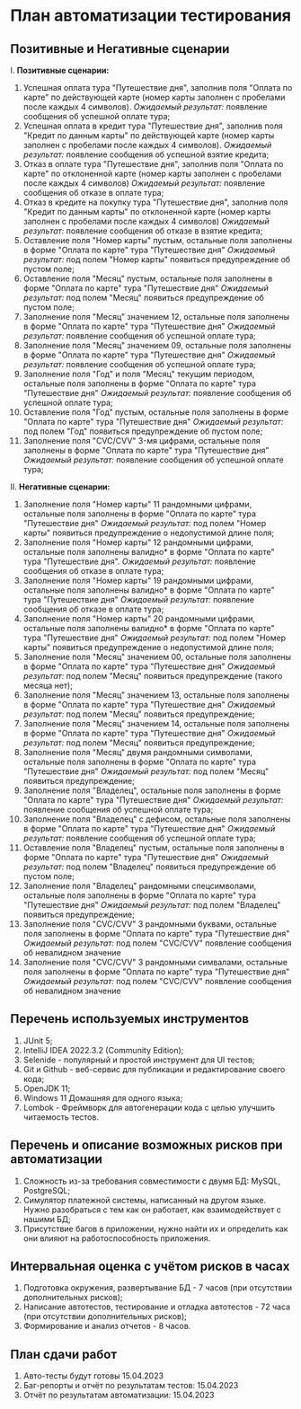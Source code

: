# План автоматизации тестирования

## Позитивные и Негативные сценарии

I. **Позитивные сценарии:**
1. Успешная оплата тура "Путешествие дня", заполнив поля "Оплата по карте" по действующей карте (номер карты заполнен с пробелами после каждых 4 символов).
   _Ожидаемый результат:_ появление сообщения об успешной оплате тура;
2. Успешная оплата в кредит тура "Путешествие дня", заполнив поля "Кредит по данным карты" по действующей карте (номер карты заполнен с пробелами после каждых 4 символов).
   _Ожидаемый результат:_ появление сообщения об успешной взятие кредита;
3. Отказ в оплате тура "Путешествие дня", заполнив поля "Оплата по карте" по отклоненной карте (номер карты заполнен с пробелами после каждых 4 символов)
   _Ожидаемый результат:_ появление сообщения об отказе в оплате тура;
4. Отказ в кредите на покупку тура "Путешествие дня", заполнив поля "Кредит по данным карты" по отклоненной карте (номер карты заполнен с пробелами после каждых 4 символов)
   _Ожидаемый результат:_ появление сообщения об отказе в взятие кредита;
5. Оставление поля "Номер карты" пустым, остальные поля заполнены в форме "Оплата по карте" тура "Путешествие дня"
   _Ожидаемый результат:_ под полем "Номер карты" появиться предупреждение об пустом поле;
6. Оставление поля "Месяц" пустым, остальные поля заполнены в форме "Оплата по карте" тура "Путешествие дня"
   _Ожидаемый результат:_ под полем "Месяц" появиться предупреждение об пустом поле;
7. Заполнение поля "Месяц" значением 12, остальные поля заполнены в форме "Оплата по карте" тура "Путешествие дня"
   _Ожидаемый результат:_ появление сообщения об успешной оплате тура;
8. Заполнение поля "Месяц" значением 09, остальные поля заполнены в форме "Оплата по карте" тура "Путешествие дня"
   _Ожидаемый результат:_ появление сообщения об успешной оплате тура;
9. Заполнение поля "Год" и поля "Месяц" текущим периодом, остальные поля заполнены в форме "Оплата по карте" тура "Путешествие дня"
   _Ожидаемый результат:_ появление сообщения об успешной оплате тура; 
10. Оставление поля "Год" пустым, остальные поля заполнены в форме "Оплата по карте" тура "Путешествие дня"
   _Ожидаемый результат:_ под полем "Год" появиться предупреждение об пустом поле;
11. Заполнение поля "CVC/CVV" 3-мя цифрами, остальные поля заполнены в форме "Оплата по карте" тура "Путешествие дня"
    _Ожидаемый результат:_ появление сообщения об успешной оплате тура;


II. **Негативные сценарии:**
1. Заполнение поля "Номер карты" 11 рандомными цифрами, остальные поля заполнены в форме "Оплата по карте" тура "Путешествие дня"
   _Ожидаемый результат:_ под полем "Номер карты" появиться предупреждение о недопустимой длине поля;
2. Заполнение поля "Номер карты" 12 рандомными цифрами, остальные поля заполнены валидно* в форме "Оплата по карте" тура "Путешествие дня". _Ожидаемый результат:_ появление сообщения об отказе в оплате тура; 
3. Заполнение поля "Номер карты" 19 рандомными цифрами, остальные поля заполнены валидно* в форме "Оплата по карте" тура "Путешествие дня"
_Ожидаемый результат:_ появление сообщения об отказе в оплате тура; 
4. Заполнение поля "Номер карты" 20 рандомными цифрами, остальные поля заполнены валидно* в форме "Оплата по карте" тура "Путешествие дня"
_Ожидаемый результат:_ под полем "Номер карты" появиться предупреждение о недопустимой длине поля;
5. Заполнение поля "Месяц" значением 00, остальные поля заполнены в форме "Оплата по карте" тура "Путешествие дня"
   _Ожидаемый результат:_ под полем "Месяц" появиться предупреждение (такого месяца нет);
6. Заполнение поля "Месяц" значением 13, остальные поля заполнены в форме "Оплата по карте" тура "Путешествие дня"
   _Ожидаемый результат:_ под полем "Месяц" появиться предупреждение;
7. Заполнение поля "Месяц" значением 14, остальные поля заполнены в форме "Оплата по карте" тура "Путешествие дня"
   _Ожидаемый результат:_ под полем "Месяц" появиться предупреждение;
8. Заполнение поля "Месяц" двумя рандомными символами, остальные поля заполнены в форме "Оплата по карте" тура "Путешествие дня"
   _Ожидаемый результат:_ под полем "Месяц" появиться предупреждение;
9. Заполнение поля "Владелец", остальные поля заполнены в форме "Оплата по карте" тура "Путешествие дня"
   _Ожидаемый результат:_ появление сообщения об успешной оплате тура; 
10. Заполнение поля "Владелец" с дефисом, остальные поля заполнены в форме "Оплата по карте" тура "Путешествие дня"
    _Ожидаемый результат:_ появление сообщения об успешной оплате тура;
11. Оставление поля "Владелец" пустым, остальные поля заполнены в форме "Оплата по карте" тура "Путешествие дня"
    _Ожидаемый результат:_ под полем "Владелец" появиться предупреждение об пустом поле;
12. Заполнение поля "Владелец" рандомными спецсимволами, остальные поля заполнены  в форме "Оплата по карте" тура "Путешествие дня"
    _Ожидаемый результат:_ под полем "Владелец" появиться предупреждение;
13. Заполнение поля "CVC/CVV" 3 рандомными буквами, остальные поля заполнены в форме "Оплата по карте" тура "Путешествие дня"
    _Ожидаемый результат:_ под полем "CVC/CVV" появление сообщения об невалидном значение
14. Заполнение поля "CVC/CVV" 3 рандомными симвалами, остальные поля заполнены в форме "Оплата по карте" тура "Путешествие дня"
    _Ожидаемый результат:_ под полем "CVC/CVV" появление сообщения об невалидном значение


## Перечень используемых инструментов
1. JUnit 5;
2. IntelliJ IDEA 2022.3.2 (Community Edition);
3. Selenide - популярный и простой инструмент для UI тестов;
4. Git и Github - веб-сервис для публикации и редактирование своего кода;
5. OpenJDK 11;
6. Windows 11 Домашняя для одного языка;
7. Lombok - Фреймворк для автогенерации кода с целью улучшить читаемость тестов.


## Перечень и описание возможных рисков при автоматизации
1. Сложность из-за требования совместимости с двумя БД: MySQL, PostgreSQL;
2. Симулятор платежной системы, написанный на другом языке. Нужно разобраться с тем как он работает, как взаимодействует с нашими БД;
3. Присутствие багов в приложении, нужно найти их и определить как они влияют на работоспособность приложения.


## Интервальная оценка с учётом рисков в часах
1. Подготовка окружения, развертывание БД - 7 часов (при отсутствии дополнительных рисков);
2. Написание автотестов, тестирование и отладка автотестов - 72 часа (при отсутствии дополнительных рисков);
3. Формирование и анализ отчетов - 8 часов.


## План сдачи работ
1. Авто-тесты будут готовы 15.04.2023
2. Баг-репорты и отчёт по результатам тестов: 15.04.2023
3. Отчёт по результатам автоматизации: 15.04.2023

